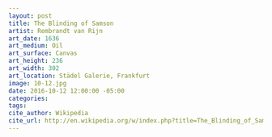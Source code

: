 ```yaml
---
layout: post
title: The Blinding of Samson
artist: Rembrandt van Rijn
art_date: 1636
art_medium: Oil
art_surface: Canvas
art_height: 236
art_width: 302
art_location: Städel Galerie, Frankfurt
image: 10-12.jpg
date: 2016-10-12 12:00:00 -05:00
categories:
tags:
cite_author: Wikipedia
cite_url: http://en.wikipedia.org/w/index.php?title=The_Blinding_of_Samson&oldid=586575018
---
```

